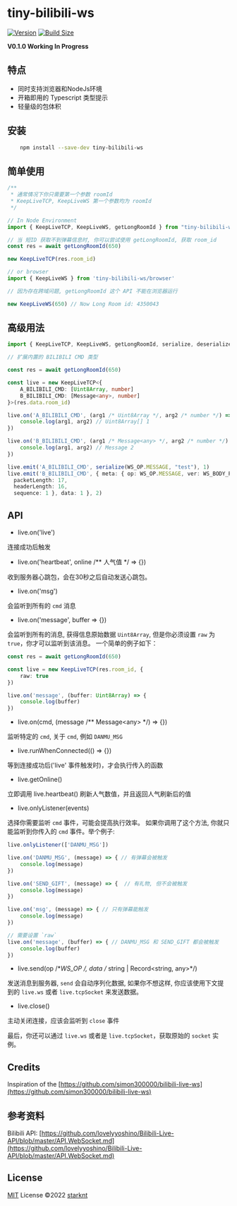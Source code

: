 # tiny-bilibili-ws

[![Version](https://img.shields.io/npm/v/tiny-bilibili-ws?style=flat&colorA=000000&colorB=000000)](https://www.npmjs.com/package/tiny-bilibili-ws)
[![Build Size](https://img.shields.io/bundlephobia/minzip/jotai?label=bundle%20size&style=flat&colorA=000000&colorB=000000)](https://bundlephobia.com/result?p=tiny-bilibili-ws)

**V0.1.0 Working In Progress**

## 特点

- 同时支持浏览器和NodeJs环境
- 开箱即用的 Typescript 类型提示
- 轻量级的包体积

## 安装

```bash
    npm install --save-dev tiny-bilibili-ws
```

## 简单使用

```typescript
/**
 * 通常情况下你只需要第一个参数 roomId
 * KeepLiveTCP, KeepLiveWS 第一个参数均为 roomId
 */

// In Node Environment
import { KeepLiveTCP, KeepLiveWS, getLongRoomId } from "tiny-bilibili-ws";

// 当 短ID 获取不到弹幕信息时, 你可以尝试使用 getLongRoomId, 获取 room_id
const res = await getLongRoomId(650)

new KeepLiveTCP(res.room_id)

// or browser
import { KeepLiveWS } from 'tiny-bilibili-ws/browser'

// 因为存在跨域问题, getLongRoomId 这个 API 不能在浏览器运行

new KeepLiveWS(650) // Now Long Room id: 4350043
```

## 高级用法

```typescript
import { KeepLiveTCP, KeepLiveWS, getLongRoomId, serialize, deserialize, WS_OP, WS_BODY_PROTOCOL_VERSION, Message } from "tiny-bilibili-ws"

// 扩展内置的 BILIBILI CMD 类型

const res = await getLongRoomId(650)

const live = new KeepLiveTCP<{
    A_BILIBILI_CMD: [Uint8Array, number]
    B_BILIBILI_CMD: [Message<any>, number]
}>(res.data.room_id)

live.on('A_BILIBILI_CMD', (arg1 /* Uint8Array */, arg2 /* number */) => {
    console.log(arg1, arg2) // Uint8Array[] 1
})

live.on('B_BILIBILI_CMD', (arg1 /* Message<any> */, arg2 /* number */) => {
    console.log(arg1, arg2) // Message 2
})

live.emit('A_BILIBILI_CMD', serialize(WS_OP.MESSAGE, "test"), 1)
live.emit('B_BILIBILI_CMD', { meta: { op: WS_OP.MESSAGE, ver: WS_BODY_PROTOCOL_VERSION.NORMAL,
  packetLength: 17,
  headerLength: 16,
  sequence: 1 }, data: 1 }, 2)
```

## API

- live.on('live')

连接成功后触发

- live.on('heartbeat', online /** 人气值 */ => {})

收到服务器心跳包，会在30秒之后自动发送心跳包。

- live.on('msg')

会监听到所有的 `cmd` 消息

- live.on('message', buffer => {})

会监听到所有的消息, 获得信息原始数据 `Uint8Array`, 但是你必须设置 `raw` 为 `true`，你才可以监听到该消息。
一个简单的例子如下：

```typescript
const res = await getLongRoomId(650)

const live = new KeepLiveTCP(res.room_id, {
    raw: true
})

live.on('message', (buffer: Uint8Array) => {
    console.log(buffer)
})
```

- live.on(cmd, (message /** Message\<any\> */) => {})

监听特定的 `cmd`, 关于 `cmd`, 例如 `DANMU_MSG`

- live.runWhenConnected(() => {})

等到连接成功后('live' 事件触发时)，才会执行传入的函数

- live.getOnline()

立即调用 live.heartbeat() 刷新人气数值，并且返回人气刷新后的值

- live.onlyListener(events)

选择你需要监听 `cmd` 事件，可能会提高执行效率。 如果你调用了这个方法, 你就只能监听到你传入的 `cmd` 事件。举个例子:

```typescript
live.onlyListener(['DANMU_MSG'])

live.on('DANMU_MSG', (message) => { // 有弹幕会被触发
    console.log(message)
})

live.on('SEND_GIFT', (message) => {  // 有礼物, 但不会被触发
    console.log(message)
})

live.on('msg', (message) => { // 只有弹幕能触发
    console.log(message)
})

// 需要设置 `raw`
live.on('message', (buffer) => { // DANMU_MSG 和 SEND_GIFT 都会被触发
    console.log(buffer)
})
```

- live.send(op /**WS_OP */, data /** string | Record\<string, any\>*/)

发送消息到服务器, `send` 会自动序列化数据, 如果你不想这样, 你应该使用下文提到的 `live.ws` 或者 `live.tcpSocket` 来发送数据。

- live.close()

主动关闭连接，应该会监听到 `close` 事件

最后，你还可以通过 `live.ws` 或者是 `live.tcpSocket`，获取原始的 `socket` 实例。

## Credits

Inspiration of the [https://github.com/simon300000/bilibili-live-ws](https://github.com/simon300000/bilibili-live-ws)

## 参考资料

Bilibili API: [https://github.com/lovelyyoshino/Bilibili-Live-API/blob/master/API.WebSocket.md](https://github.com/lovelyyoshino/Bilibili-Live-API/blob/master/API.WebSocket.md)

## License

[MIT](./LICENSE) License ©2022 [starknt](https://github.com/starknt)
